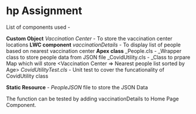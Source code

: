 # hp Assignment
List of components used - 

**Custom Object** _Vaccination Center_ - To store the vaccination center locations                                                                                                 **LWC component** _vaccinationDetails_ - To display list of people based on nearest vaccination center
**Apex class**
    _People.cls - _Wrapper class to store people data from JSON file
    _CovidUtility.cls - _Class to prpare Map which will store <Vaccination Center => Nearest people list sorted by Age>
    _CovidUtilityTest.cls -_ Unit test to cover the funcationality of CovidUtility class
    
**Static Resource** - _PeopleJSON_ file to store the JSON Data

The function can be tested by adding vaccinationDetails to Home Page Component.
